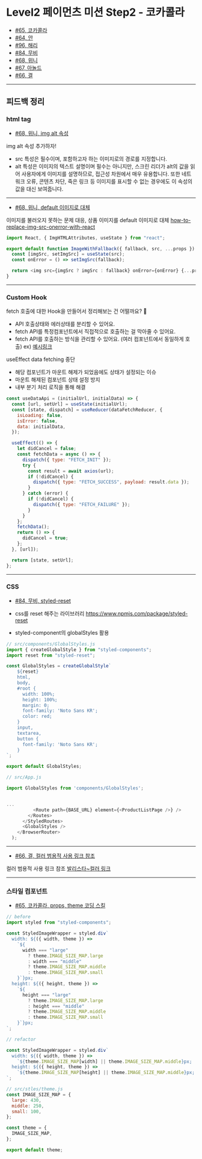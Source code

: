 # Level2 페이먼츠 미션 Step2 - 코카콜라

- [#65, 코카콜라](https://github.com/woowacourse/react-shopping-cart/pull/65)
- [#64, 안](https://github.com/woowacourse/react-shopping-cart/pull/64)
- [#96, 해리](https://github.com/woowacourse/react-shopping-cart/pull/96)
- [#84, 무비](https://github.com/woowacourse/react-shopping-cart/pull/84)
- [#68, 위니](https://github.com/woowacourse/react-shopping-cart/pull/68)
- [#67, 아놀드](https://github.com/woowacourse/react-shopping-cart/pull/67)
- [#66, 결](https://github.com/woowacourse/react-shopping-cart/pull/66)

---

## 피드백 정리

### html tag

- [#68, 위니, img alt 속성](https://github.com/woowacourse/react-shopping-cart/pull/68)

img alt 속성 추가하자!

- src 특성은 필수이며, 포함하고자 하는 이미지로의 경로를 지정합니다.
- alt 특성은 이미지의 텍스트 설명이며 필수는 아니지만, 스크린 리더가 alt의 값을 읽어 사용자에게 이미지를 설명하므로, 접근성 차원에서 매우 유용합니다. 또한 네트워크 오류, 콘텐츠 차단, 죽은 링크 등 이미지를 표시할 수 없는 경우에도 이 속성의 값을 대신 보여줍니다.

---

- [#68, 위니, default 이미지로 대체](https://github.com/woowacourse/react-shopping-cart/pull/68)

이미지를 불러오지 못하는 문제 대응, 상품 이미지를 default 이미지로 대체
[how-to-replace-img-src-onerror-with-react](https://thewebdev.info/2022/05/10/how-to-replace-img-src-onerror-with-react/)

```javascript
import React, { ImgHTMLAttributes, useState } from "react";

export default function ImageWithFallback({ fallback, src, ...props }) {
  const [imgSrc, setImgSrc] = useState(src);
  const onError = () => setImgSrc(fallback);

  return <img src={imgSrc ? imgSrc : fallback} onError={onError} {...props} />;
}
```

---

### Custom Hook

fetch 호출에 대한 Hook을 만들어서 정리해보는 건 어떨까요? 🙂

- API 호출상태와 에러상태를 분리할 수 있어요.
- fetch API를 특정컴포넌트에서 직접적으로 호출하는 걸 막아줄 수 있어요.
- fetch API를 호출하는 방식을 관리할 수 있어요. (여러 컴포넌트에서 동일하게 호출)
  ex) [예시링크](https://velog.io/@chun_gil/How-to-fetch-data-with-React-Hooks%EC%A0%95%EB%A6%AC)

useEffect data fetching 중단

- 해당 컴포넌트가 마운트 해제가 되었음에도 상태가 설정되는 이슈
- 마운트 해제된 컴포넌트 상태 설정 방지
- 내부 분기 처리 로직을 통해 해결

```javascript
const useDataApi = (initialUrl, initialData) => {
  const [url, setUrl] = useState(initialUrl);
  const [state, dispatch] = useReducer(dataFetchReducer, {
    isLoading: false,
    isError: false,
    data: initialData,
  });

  useEffect(() => {
    let didCancel = false;
    const fetchData = async () => {
      dispatch({ type: "FETCH_INIT" });
      try {
        const result = await axios(url);
        if (!didCancel) {
          dispatch({ type: "FETCH_SUCCESS", payload: result.data });
        }
      } catch (error) {
        if (!didCancel) {
          dispatch({ type: "FETCH_FAILURE" });
        }
      }
    };
    fetchData();
    return () => {
      didCancel = true;
    };
  }, [url]);

  return [state, setUrl];
};
```

---

### CSS

- [#84, 무비, styled-reset](https://github.com/woowacourse/react-shopping-cart/pull/84)

- css를 reset 해주는 라이브러리 https://www.npmjs.com/package/styled-reset
- styled-component의 globalStyles 활용

```javascript
// src/components/GlobalStyles.js
import { createGlobalStyle } from "styled-components";
import reset from "styled-reset";

const GlobalStyles = createGlobalStyle`
    ${reset}
    html,
    body,
    #root {
      width: 100%;
      height: 100%;
      margin: 0;
      font-family: 'Noto Sans KR';
      color: red;
    }
    input,
    textarea,
    button {
      font-family: 'Noto Sans KR';
    }
`;

export default GlobalStyles;

// src/App.js

import GlobalStyles from 'components/GlobalStyles';


...
          <Route path={BASE_URL} element={<ProductListPage />} />
        </Routes>
      </StyledRoutes>
      <GlobalStyles />
    </BrowserRouter>
  );
```

---

- [#66, 결, 컬러 범용적 사용 링크 참조](https://github.com/woowacourse/react-shopping-cart/pull/66)

컬러 범용적 사용 링크 참조
[발리스타~컬러 링크](https://react-spectrum.adobe.com/react-spectrum/styling.html#color-values)

---

### 스타일 컴포넌트

- [#65, 코카콜라, props, theme 코딩 스킬](https://github.com/woowacourse/react-shopping-cart/pull/65)

```javascript
// before
import styled from "styled-components";

const StyledImageWrapper = styled.div`
  width: ${({ width, theme }) =>
    `${
      width === "large"
        ? theme.IMAGE_SIZE_MAP.large
        : width === "middle"
        ? theme.IMAGE_SIZE_MAP.middle
        : theme.IMAGE_SIZE_MAP.small
    }`}px;
  height: ${({ height, theme }) =>
    `${
      height === "large"
        ? theme.IMAGE_SIZE_MAP.large
        : height === "middle"
        ? theme.IMAGE_SIZE_MAP.middle
        : theme.IMAGE_SIZE_MAP.small
    }`}px;
`;

// refactor

const StyledImageWrapper = styled.div`
  width: ${({ width, theme }) =>
    `${theme.IMAGE_SIZE_MAP[width] || theme.IMAGE_SIZE_MAP.middle}px;
  height: ${({ height, theme }) =>
    `${theme.IMAGE_SIZE_MAP[height] || theme.IMAGE_SIZE_MAP.middle}px;
`;

// src/stles/theme.js
const IMAGE_SIZE_MAP = {
  large: 430,
  middle: 250,
  small: 100,
};

const theme = {
  IMAGE_SIZE_MAP,
};

export default theme;
```
